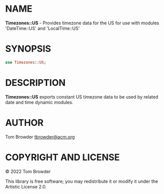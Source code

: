 NAME
====

**Timezones::US** - Provides timezone data for the US for use with modules 'DateTime::US' and 'LocalTime::US'

SYNOPSIS
========

```raku
use Timezones::US;
```

DESCRIPTION
===========

**Timezones::US** exports constant US timezone data to be used by related date and time dynamic modules.

AUTHOR
======

Tom Browder <tbrowder@acm.org>

COPYRIGHT AND LICENSE
=====================

© 2022 Tom Browder

This library is free software; you may redistribute it or modify it under the Artistic License 2.0.

